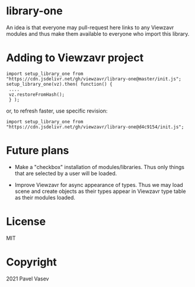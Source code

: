 # library-one

An idea is that everyone may pull-request here links to any Viewzavr modules
and thus make them available to everyone who import this library.

# Adding to Viewzavr project

```
import setup_library_one from "https://cdn.jsdelivr.net/gh/viewzavr/library-one@master/init.js";
setup_library_one(vz).then( function() {
 ....
 vz.restoreFromHash();
 } );
```

or, to refresh faster, use specific revision:
```
import setup_library_one from "https://cdn.jsdelivr.net/gh/viewzavr/library-one@d4c9154/init.js";
```

# Future plans

* Make a "checkbox" installation of modules/libraries.
Thus only things that are selected by a user will be loaded.

* Improve Viewzavr for async appearance of types. Thus we may load scene and create objects as their types appear
in Viewzavr type table as their modules loaded.

# License

MIT

# Copyright

2021 Pavel Vasev

